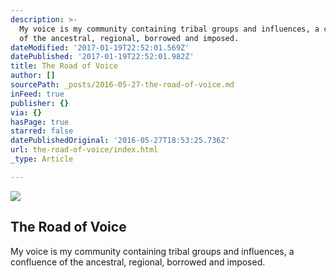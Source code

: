 ```yaml
---
description: >-
  My voice is my community containing tribal groups and influences, a confluence
  of the ancestral, regional, borrowed and imposed.
dateModified: '2017-01-19T22:52:01.569Z'
datePublished: '2017-01-19T22:52:01.982Z'
title: The Road of Voice
author: []
sourcePath: _posts/2016-05-27-the-road-of-voice.md
inFeed: true
publisher: {}
via: {}
hasPage: true
starred: false
datePublishedOriginal: '2016-05-27T18:53:25.736Z'
url: the-road-of-voice/index.html
_type: Article

---
```

<article style=""><img src="https://the-grid-user-content.s3-us-west-2.amazonaws.com/5f081a52-729b-4e0c-ba33-a17a7b1767e8.jpg" /><h1>The Road of Voice</h1><p>My voice is my community containing tribal groups and influences, a confluence of the ancestral, regional, borrowed and imposed.</p></article>